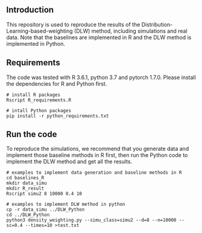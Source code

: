 ## Introduction

This repository is used to reproduce the results of the Distribution-Learning-based-weighting (DLW) method, including simulations and real data. Note that the baselines are implemented in R and the DLW method is implemented in Python.

## Requirements
The code was tested with R 3.6.1, python 3.7 and pytorch 1.7.0. Please install the dependencies for R and Python first. 

```
# install R packages
Rscript R_requirements.R

# intall Python packages
pip install -r python_requirements.txt

```
## Run the code

To reproduce the simulations, we recommend that you generate data and implement those baseline methods in R first, then run the Python code to implement the DLW method and get all the results.

```
# examples to implement data generation and baseline methods in R
cd baselines_R
mkdir data_simu
mkdir R_result
Rscript simu2 8 10000 0.4 10

# examples to implement DLW method in python
cp -r data_simu ../DLW_Python
cd ../DLW_Python
python3 density_weighting.py --simu_class=simu2 --d=8 --n=10000 --sc=0.4 --times=10 >test.txt



